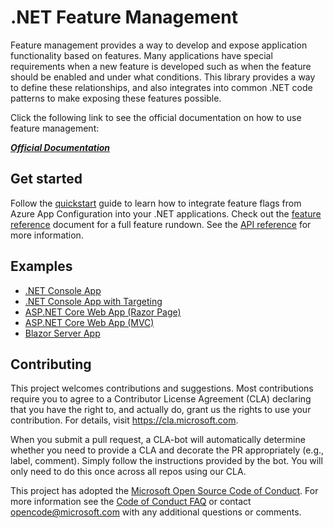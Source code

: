 # .NET Feature Management

Feature management provides a way to develop and expose application functionality based on features. Many applications have special requirements when a new feature is developed such as when the feature should be enabled and under what conditions. This library provides a way to define these relationships, and also integrates into common .NET code patterns to make exposing these features possible. 

Click the following link to see the official documentation on how to use feature management:

[***Official Documentation***](https://learn.microsoft.com/azure/azure-app-configuration/feature-management-dotnet-reference)

## Get started

Follow the [quickstart](https://learn.microsoft.com/azure/azure-app-configuration/quickstart-feature-flag-dotnet) guide to learn how to integrate feature flags from Azure App Configuration into your .NET applications. Check out the [feature reference](https://learn.microsoft.com/azure/azure-app-configuration/feature-management-dotnet-reference) document for a full feature rundown. See the [API reference](https://go.microsoft.com/fwlink/?linkid=2091700) for more information.

## Examples

* [.NET Console App](./examples/ConsoleApp)
* [.NET Console App with Targeting](./examples/TargetingConsoleApp)
* [ASP.NET Core Web App (Razor Page)](./examples/RazorPages)
* [ASP.NET Core Web App (MVC)](./examples/FeatureFlagDemo)
* [Blazor Server App](./examples/BlazorServerApp)

## Contributing

This project welcomes contributions and suggestions.  Most contributions require you to agree to a
Contributor License Agreement (CLA) declaring that you have the right to, and actually do, grant us
the rights to use your contribution. For details, visit https://cla.microsoft.com.

When you submit a pull request, a CLA-bot will automatically determine whether you need to provide
a CLA and decorate the PR appropriately (e.g., label, comment). Simply follow the instructions
provided by the bot. You will only need to do this once across all repos using our CLA.

This project has adopted the [Microsoft Open Source Code of Conduct](https://opensource.microsoft.com/codeofconduct/).
For more information see the [Code of Conduct FAQ](https://opensource.microsoft.com/codeofconduct/faq/) or
contact [opencode@microsoft.com](mailto:opencode@microsoft.com) with any additional questions or comments.

